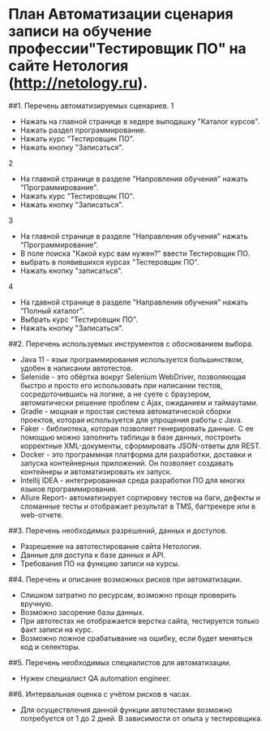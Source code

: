 # План Автоматизации сценария записи на обучение профессии"Тестировщик ПО" на сайте Нетология (http://netology.ru).

##1. Перечень автоматизируемых сценариев.
1
* Нажать на главной странице в хедере выподашку "Каталог курсов".
* Нажать раздел программирование.
* Нажать курс "Тестировщик ПО".
* Нажать кнопку "Записаться".

2
* На главной странице в разделе "Напровления обучения" нажать "Программирование".
* Нажать курс "Тестировщик ПО".
* Нажать кнопку "Записаться".

3
* На главной странице в разделе "Направления обучения" нажать "Программирование".
* В поле поиска "Какой курс вам нужен?" ввести Тестировщик ПО.
* выбрать в появившихся курсах "Тестеровщик ПО".
* Нажать кнопку "записаться".

4
* На гдавной странице в разделе "Направления обучения" нажать "Полный каталог".
* Выбрать курс "Тестировщик ПО".
* Нажать кнопку "Записаться".

##2. Перечень используемых инструментов с обоснованием выбора.
* Java 11 - язык программирования используется большинством, удобен в написании автотестов.
* Selenide - это обёртка вокруг Selenium WebDriver, позволяющая быстро и просто его использовать
при написании тестов, сосредоточившись на логике, а не суете с браузером, автоматически решение
проблем с Ajax, ожиданием и таймаутами.
* Gradle - мощная и простая система автоматической сборки проектов, которая используется
для упрощения работы с Java.
* Faker - библиотека, которая позволяет генерировать данные. С ее помощью можно заполнить
таблицы в базе данных, построить корректные XML-документы, сформировать JSON-ответы для REST.
* Docker - это программная платформа для разработки, доставки и запуска контейнерных приложений.
Он позволяет создавать контейнеры и автоматизировать их запуск.
* Intellij IDEA - интегрированная среда разработки ПО для многих языков программирования.
* Allure Report- автоматизирует сортировку тестов на баги, дефекты и сломанные тесты
и отображает результат в TMS, багтрекере или в web-отчете. 

##3. Перечень необходимых разрешений, данных и доступов.
* Разрешение на автотестирование сайта Нетология.
* Данные для доступа к базе данных и API.
* Требования ПО на функцию записи на курсы.

##4. Перечень и описание возможных рисков при автоматизации.
* Слишком затратно по ресурсам, возможно проще проверить вручную.
* Возможно засорение базы данных.
* При автотестах не отображается верстка сайта, тестируется только факт записи на курс.
* Возможно ложное срабатывание на ошибку, если будет меняться код и селекторы.

##5. Перечень необходимых специалистов для автоматизации.
* Нужен специалист QA automation engineer. 

##6. Интервальная оценка с учётом рисков в часах.
* Для осуществления данной функции автотестами возможно потребуется
от 1 до 2 дней. В зависимости от опыта у тестировщика.
